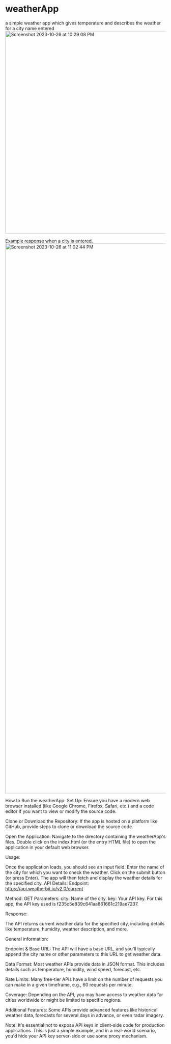 # weatherApp
a simple weather app which gives temperature and describes the weather for a city name entered
<img width="637" alt="Screenshot 2023-10-26 at 10 29 08 PM" src="https://github.com/ThanushaMandala/weatherApp/assets/67900374/aaf47ecc-5eb9-4cea-b588-b6473a52a799">

Example response when a city is entered.
<img width="1728" alt="Screenshot 2023-10-26 at 11 02 44 PM" src="https://github.com/ThanushaMandala/weatherApp/assets/67900374/1e6789bd-3a0e-4a73-b6e0-17e67f4db66b">

How to Run the weatherApp:
Set Up:
Ensure you have a modern web browser installed (like Google Chrome, Firefox, Safari, etc.) and a code editor if you want to view or modify the source code.

Clone or Download the Repository:
If the app is hosted on a platform like GitHub, provide steps to clone or download the source code.

Open the Application:
Navigate to the directory containing the weatherApp's files. Double click on the index.html (or the entry HTML file) to open the application in your default web browser.

Usage:

Once the application loads, you should see an input field.
Enter the name of the city for which you want to check the weather.
Click on the submit button (or press Enter).
The app will then fetch and display the weather details for the specified city.
API Details:
Endpoint: https://api.weatherbit.io/v2.0/current

Method: GET
Parameters:
   city: Name of the city.
   key: Your API key. For this app, the API key used is f235c5e839c641aa861661c219ae7237.

Response:

The API returns current weather data for the specified city, including details like temperature, humidity, weather description, and more.

General information:

Endpoint & Base URL: The API will have a base URL, and you'll typically append the city name or other parameters to this URL to get weather data.

Data Format: Most weather APIs provide data in JSON format. This includes details such as temperature, humidity, wind speed, forecast, etc.

Rate Limits: Many free-tier APIs have a limit on the number of requests you can make in a given timeframe, e.g., 60 requests per minute.

Coverage: Depending on the API, you may have access to weather data for cities worldwide or might be limited to specific regions.

Additional Features: Some APIs provide advanced features like historical weather data, forecasts for several days in advance, or even radar imagery.


Note: It's essential not to expose API keys in client-side code for production applications. This is just a simple example, and in a real-world scenario, you'd hide your API key server-side or use some proxy mechanism.